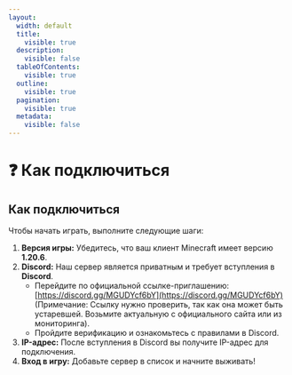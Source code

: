 ```yaml
---
layout:
  width: default
  title:
    visible: true
  description:
    visible: false
  tableOfContents:
    visible: true
  outline:
    visible: true
  pagination:
    visible: true
  metadata:
    visible: false
---
```


# ❓ Как подключиться

## Как подключиться

Чтобы начать играть, выполните следующие шаги:

1. **Версия игры:** Убедитесь, что ваш клиент Minecraft имеет версию **1.20.6**.
2. **Discord:** Наш сервер является приватным и требует вступления в **Discord**.
   * Перейдите по официальной ссылке-приглашению: [https://discord.gg/MGUDYcf6bY](https://discord.gg/MGUDYcf6bY) (Примечание: Ссылку нужно проверить, так как она может быть устаревшей. Возьмите актуальную с официального сайта или из мониторинга).
   * Пройдите верификацию и ознакомьтесь с правилами в Discord.
3. **IP-адрес:** После вступления в Discord вы получите IP-адрес для подключения.
4. **Вход в игру:** Добавьте сервер в список и начните выживать!
